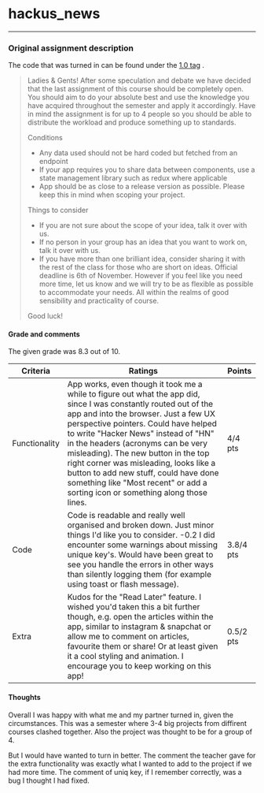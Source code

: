 # hackus_news
---
### Original assignment description

The code that was turned in can be found under the [1.0 tag](https://github.com/eybbus/hackus_news/tree/1.0) .

> Ladies & Gents! After some speculation and debate we have decided that the last assignment of this course should be completely open. You should aim to do your absolute best and use the knowledge you have acquired throughout the semester and apply it accordingly. Have in mind the assignment is for up to 4 people so you should be able to distribute the workload and produce something up to standards.
> 
> Conditions
> * Any data used should not be hard coded but fetched from an endpoint
> * If your app requires you to share data between components, use a state management library such as redux where applicable
> * App should be as close to a release version as possible. Please keep this in mind when scoping your project.
> 
> Things to consider
> * If you are not sure about the scope of your idea, talk it over with us.
> * If no person in your group has an idea that you want to work on, talk it over with us.
> * If you have more than one brilliant idea, consider sharing it with the rest of the class for those who are short on ideas.
> Official deadline is 6th of November. However if you feel like you need more time, let us know and we will try to be as flexible as possible to accommodate your needs. All within the realms of good sensibility and practicality of course.
> 
> Good luck!

#### Grade and comments
The given grade was 8.3 out of 10.

Criteria | Ratings | Points
------------ | ------------- | -----------
Functionality | App works, even though it took me a while to figure out what the app did, since I was constantly routed out of the app and into the browser. Just a few UX perspective pointers. Could have helped to write "Hacker News" instead of "HN" in the headers (acronyms can be very misleading). The new button in the top right corner was misleading, looks like a button to add new stuff, could have done something like "Most recent" or add a sorting icon or something along those lines. | 4/4 pts
Code | Code is readable and really well organised and broken down. Just minor things I'd like you to consider. -0.2 I did encounter some warnings about missing unique key's. Would have been great to see you handle the errors in other ways than silently logging them (for example using toast or flash message). | 3.8/4 pts
Extra | Kudos for the "Read Later" feature. I wished you'd taken this a bit further though, e.g. open the articles within the app, similar to instagram & snapchat or allow me to comment on articles, favourite them or share! Or at least given it a cool styling and animation. I encourage you to keep working on this app! | 0.5/2 pts

#### Thoughts
Overall I was happy with what me and my partner turned in, given the circumstances. This was a semester where 3-4 big projects from diffirent courses clashed together. Also the project was thought to be for a group of 4.

But I would have wanted to turn in better. The comment the teacher gave for the extra functionality was exactly what I wanted to add to the project if we had more time.
The comment of uniq key, if I remember correctly, was a bug I thought I had fixed.
